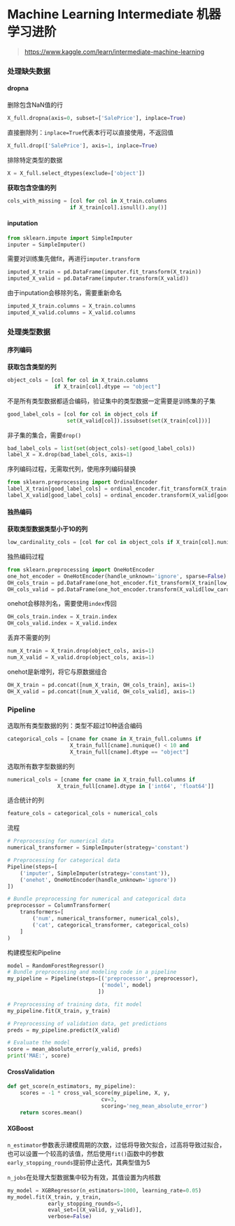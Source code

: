 # Machine Learning Intermediate 机器学习进阶

> https://www.kaggle.com/learn/intermediate-machine-learning

### 处理缺失数据

#### dropna

删除包含NaN值的行

```Python
X_full.dropna(axis=0, subset=['SalePrice'], inplace=True)
```

直接删除列：`inplace=True`代表本行可以直接使用，不返回值

```Python
X_full.drop(['SalePrice'], axis=1, inplace=True)
```

排除特定类型的数据

```Python
X = X_full.select_dtypes(exclude=['object'])
```

**获取包含空值的列**

```Python
cols_with_missing = [col for col in X_train.columns 
                    if X_train[col].isnull().any()]
```

#### inputation

```Python
from sklearn.impute import SimpleImputer
inputer = SimpleImputer()
```

需要对训练集先做fit，再进行`imputer.transform`

```Python
imputed_X_train = pd.DataFrame(imputer.fit_transform(X_train))
imputed_X_valid = pd.DataFrame(imputer.transform(X_valid))
```

由于inputation会移除列名，需要重新命名

```Python
imputed_X_train.columns = X_train.columns
imputed_X_valid.columns = X_valid.columns
```

### 处理类型数据

#### 序列编码

**获取包含类型的列**

```Python
object_cols = [col for col in X_train.columns 
               if X_train[col].dtype == "object"]
```

不是所有类型数据都适合编码，验证集中的类型数据一定需要是训练集的子集

```Python
good_label_cols = [col for col in object_cols if 
                   set(X_valid[col]).issubset(set(X_train[col]))]
```

非子集的集合，需要`drop()`

```Python
bad_label_cols = list(set(object_cols)-set(good_label_cols))
label_X = X.drop(bad_label_cols, axis=1)
```

序列编码过程，无需取代列，使用序列编码替换

```Python
from sklearn.preprocessing import OrdinalEncoder
label_X_train[good_label_cols] = ordinal_encoder.fit_transform(X_train[good_label_cols])
label_X_valid[good_label_cols] = ordinal_encoder.transform(X_valid[good_label_cols]) 
```

#### 独热编码

**获取类型数据类型小于10的列**

```Python
low_cardinality_cols = [col for col in object_cols if X_train[col].nunique() < 10]
```

独热编码过程

```Python
from sklearn.preprocessing import OneHotEncoder
one_hot_encoder = OneHotEncoder(handle_unknown='ignore', sparse=False)
OH_cols_train = pd.DataFrame(one_hot_encoder.fit_transform(X_train[low_cardinality_cols]))
OH_cols_valid = pd.DataFrame(one_hot_encoder.transform(X_valid[low_cardinality_cols]))
```

onehot会移除列名，需要使用`index`传回

```Python
OH_cols_train.index = X_train.index
OH_cols_valid.index = X_valid.index
```

丢弃不需要的列

```Python
num_X_train = X_train.drop(object_cols, axis=1)
num_X_valid = X_valid.drop(object_cols, axis=1)
```

onehot是新增列，将它与原数据组合

```Python
OH_X_train = pd.concat([num_X_train, OH_cols_train], axis=1)
OH_X_valid = pd.concat([num_X_valid, OH_cols_valid], axis=1)
```

### Pipeline

选取所有类型数据的列：类型不超过10种适合编码

```Python
categorical_cols = [cname for cname in X_train_full.columns if
                    X_train_full[cname].nunique() < 10 and 
                    X_train_full[cname].dtype == "object"]
```

选取所有数字型数据的列

```Python
numerical_cols = [cname for cname in X_train_full.columns if 
                X_train_full[cname].dtype in ['int64', 'float64']]
```

适合统计的列

```Python
feature_cols = categorical_cols + numerical_cols
```

流程

```Python
# Preprocessing for numerical data
numerical_transformer = SimpleImputer(strategy='constant')

# Preprocessing for categorical data
Pipeline(steps=[
    ('imputer', SimpleImputer(strategy='constant')),
    ('onehot', OneHotEncoder(handle_unknown='ignore'))
])

# Bundle preprocessing for numerical and categorical data
preprocessor = ColumnTransformer(
    transformers=[
        ('num', numerical_transformer, numerical_cols),
        ('cat', categorical_transformer, categorical_cols)
    ]
)
```

构建模型和Pipeline

```Python
model = RandomForestRegressor()
# Bundle preprocessing and modeling code in a pipeline
my_pipeline = Pipeline(steps=[('preprocessor', preprocessor),
                              ('model', model)
                             ])

# Preprocessing of training data, fit model 
my_pipeline.fit(X_train, y_train)

# Preprocessing of validation data, get predictions
preds = my_pipeline.predict(X_valid)

# Evaluate the model
score = mean_absolute_error(y_valid, preds)
print('MAE:', score)
```

#### CrossValidation

```Python
def get_score(n_estimators, my_pipeline):
    scores = -1 * cross_val_score(my_pipeline, X, y,
                              cv=3,
                              scoring='neg_mean_absolute_error')
    return scores.mean()
```

#### XGBoost

`n_estimator`参数表示建模周期的次数，过低将导致欠拟合，过高将导致过拟合，也可以设置一个较高的该值，然后使用`fit()`函数中的参数`early_stopping_rounds`提前停止迭代，其典型值为5

`n_jobs`在处理大型数据集中较为有效，其值设置为内核数

```Python
my_model = XGBRegressor(n_estimators=1000, learning_rate=0.05)
my_model.fit(X_train, y_train, 
             early_stopping_rounds=5, 
             eval_set=[(X_valid, y_valid)], 
             verbose=False)
```

